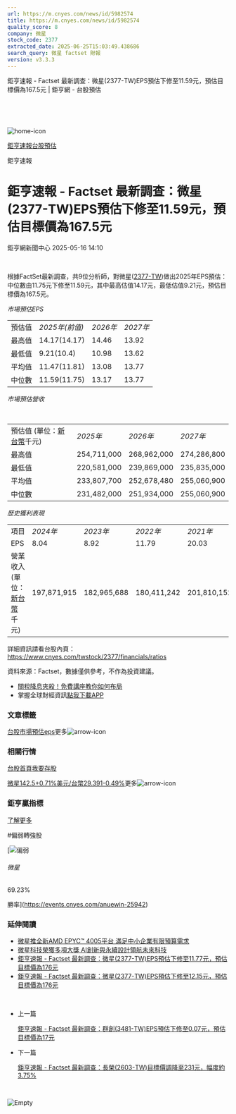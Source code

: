 ```yaml
---
url: https://m.cnyes.com/news/id/5982574
title: https://m.cnyes.com/news/id/5982574
quality_score: 8
company: 微星
stock_code: 2377
extracted_date: 2025-06-25T15:03:49.438686
search_query: 微星 factset 財報
version: v3.3.3
---
```


鉅亨速報 - Factset 最新調查：微星(2377-TW)EPS預估下修至11.59元，預估目標價為167.5元 | 鉅亨網 - 台股預估

‌

‌

![home-icon](/assets/icons/breadCrumb/symbol-icon-home.svg)

[鉅亨速報](/news/cat/anue_live)[台股預估](/news/cat/tw_forecast)

鉅亨速報

# 鉅亨速報 - Factset 最新調查：微星(2377-TW)EPS預估下修至11.59元，預估目標價為167.5元

鉅亨網新聞中心 2025-05-16 14:10

‌

根據FactSet最新調查，共9位分析師，對微星([2377-TW](https://www.cnyes.com/twstock/2377))做出2025年EPS預估：中位數由11.75元下修至11.59元，其中最高估值14.17元，最低估值9.21元，預估目標價為167.5元。

*市場預估EPS*

|  |  |  |  |
| --- | --- | --- | --- |
| 預估值 | *2025年(前值)* | *2026年* | *2027年* |
| 最高值 | 14.17(14.17) | 14.46 | 13.92 |
| 最低值 | 9.21(10.4) | 10.98 | 13.62 |
| 平均值 | 11.47(11.81) | 13.08 | 13.77 |
| 中位數 | 11.59(11.75) | 13.17 | 13.77 |

*市場預估營收*

‌

|  |  |  |  |
| --- | --- | --- | --- |
| 預估值 (單位：[新台幣](https://invest.cnyes.com/forex/detail/usdtwd)千元) | *2025年* | *2026年* | *2027年* |
| 最高值 | 254,711,000 | 268,962,000 | 274,286,800 |
| 最低值 | 220,581,000 | 239,869,000 | 235,835,000 |
| 平均值 | 233,807,700 | 252,678,480 | 255,060,900 |
| 中位數 | 231,482,000 | 251,934,000 | 255,060,900 |

*歷史獲利表現*

|  |  |  |  |  |
| --- | --- | --- | --- | --- |
| 項目 | *2024年* | *2023年* | *2022年* | *2021年* |
| EPS | 8.04 | 8.92 | 11.79 | 20.03 |
| 營業收入 (單位：[新台幣](https://invest.cnyes.com/forex/detail/usdtwd)千元) | 197,871,915 | 182,965,688 | 180,411,242 | 201,810,152 |

詳細資訊請看台股內頁：  
<https://www.cnyes.com/twstock/2377/financials/ratios>

資料來源：Factset，數據僅供參考，不作為投資建議。

* [關稅降息夾殺！免費講座教你如何布局](https://www.rsc.com.tw/Cnyes_RSC/SeminarBooking2025InvestmentOutlook.aspx?utm_source=anue&utm_medium=usstocks_end)
* 掌握全球財經資訊[點我下載APP](http://www.cnyes.com/app/?utm_source=mweb&utm_medium=HamMenuBanner&utm_campaign=fixed&utm_content=entr)

### 文章標籤

[台股](https://news.cnyes.com/tag/台股 "台股")[市場預估](https://news.cnyes.com/tag/市場預估 "市場預估")[eps](https://news.cnyes.com/tag/eps "eps")更多![arrow-icon](/assets/icons/arrows/arrow-down.svg)

### 相關行情

[台股首頁](https://www.cnyes.com/twstock)[我要存股](https://supr.link/8OHaU)

[微星142.5+0.71%](https://www.cnyes.com/twstock/2377)[美元/台幣29.391-0.49%](https://invest.cnyes.com/forex/detail/USDTWD)更多![arrow-icon](/assets/icons/arrows/arrow-down.svg)

### 鉅亨贏指標

[了解更多](https://events.cnyes.com/anuewin-25942)

#偏弱轉強股

[![偏弱](/assets/icons/win-indicator/short.svg)

###### 微星

69.23%

勝率](https://events.cnyes.com/anuewin-25942)

### 延伸閱讀

* [微星推全新AMD EPYC™ 4005平台 滿足中小企業有限預算需求](/news/id/5980581)
* [微星科技榮獲多項大獎 AI創新與永續設計領航未來科技](/news/id/5978718)
* [鉅亨速報 - Factset 最新調查：微星(2377-TW)EPS預估下修至11.77元，預估目標價為176元](/news/id/5978023)
* [鉅亨速報 - Factset 最新調查：微星(2377-TW)EPS預估下修至12.15元，預估目標價為176元](/news/id/5976196)

‌

* 上一篇

  [鉅亨速報 - Factset 最新調查：群創(3481-TW)EPS預估下修至0.07元，預估目標價為17元](/news/id/5982785)
* 下一篇

  [鉅亨速報 - Factset 最新調查：長榮(2603-TW)目標價調降至231元，幅度約3.75%](/news/id/5982458)

‌

![Empty](/assets/icons/skeleton/empty-image.svg)

‌